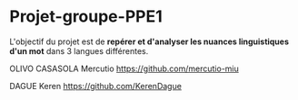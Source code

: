 # Projet-groupe-PPE1

L'objectif du projet est de **repérer et d'analyser les nuances linguistiques d'un mot** dans 3 langues différentes.

OLIVO CASASOLA Mercutio
https://github.com/mercutio-miu

DAGUE Keren  https://github.com/KerenDague

